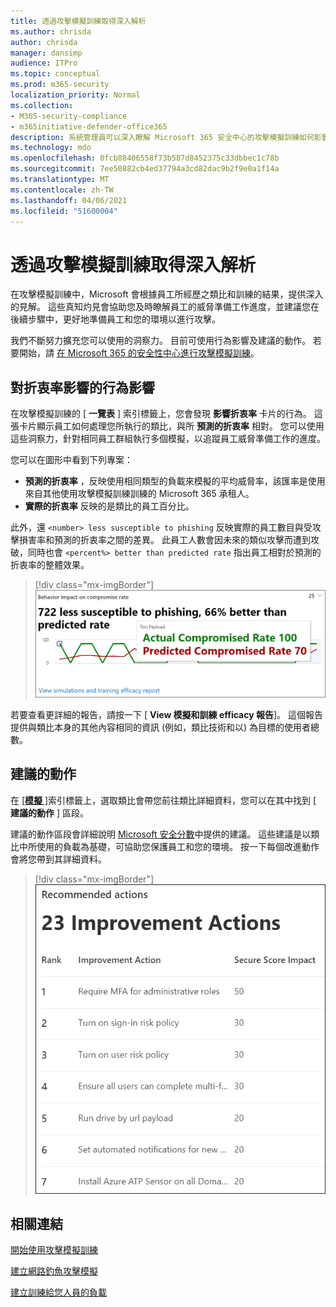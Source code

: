 ```yaml
---
title: 透過攻擊模擬訓練取得深入解析
ms.author: chrisda
author: chrisda
manager: dansimp
audience: ITPro
ms.topic: conceptual
ms.prod: m365-security
localization_priority: Normal
ms.collection:
- M365-security-compliance
- m365initiative-defender-office365
description: 系統管理員可以深入瞭解 Microsoft 365 安全中心的攻擊模擬訓練如何影響員工，以及如何深入瞭解類比和訓練結果。
ms.technology: mdo
ms.openlocfilehash: 0fcb88406558f73b587d8452375c33dbbec1c78b
ms.sourcegitcommit: 7ee50882cb4ed37794a3cd82dac9b2f9e0a1f14a
ms.translationtype: MT
ms.contentlocale: zh-TW
ms.lasthandoff: 04/06/2021
ms.locfileid: "51600004"
---
```

# <a name="gain-insights-through-attack-simulation-training"></a>透過攻擊模擬訓練取得深入解析

在攻擊模擬訓練中，Microsoft 會根據員工所經歷之類比和訓練的結果，提供深入的見解。 這些真知灼見會協助您及時瞭解員工的威脅準備工作進度，並建議您在後續步驟中，更好地準備員工和您的環境以進行攻擊。

我們不斷努力擴充您可以使用的洞察力。 目前可使用行為影響及建議的動作。 若要開始，請 [在 Microsoft 365 的安全性中心進行攻擊模擬訓練](https://security.microsoft.com/attacksimulator?viewid=overview)。

## <a name="behavior-impact-on-compromise-rate"></a>對折衷率影響的行為影響

在攻擊模擬訓練的 [ **一覽表** ] 索引標籤上，您會發現 **影響折衷率** 卡片的行為。 這張卡片顯示員工如何處理您所執行的類比，與所 **預測的折衷率** 相對。 您可以使用這些洞察力，針對相同員工群組執行多個模擬，以追蹤員工威脅準備工作的進度。

您可以在圖形中看到下列專案：

- **預測的折衷率** ，反映使用相同類型的負載來模擬的平均威脅率，該匯率是使用來自其他使用攻擊模擬訓練訓練的 Microsoft 365 承租人。
- **實際的折衷率** 反映的是類比的員工百分比。

此外，還 `<number> less susceptible to phishing` 反映實際的員工數目與受攻擊損害率和預測的折衷率之間的差異。 此員工人數會因未來的類似攻擊而遭到攻破，同時也會 `<percent%> better than predicted rate` 指出員工相對於預測的折衷率的整體效果。

> [!div class="mx-imgBorder"]
> ![攻擊類比訓練上的行為影響卡片](../../media/attack-sim-preview-behavior-impact-card.png)

若要查看更詳細的報告，請按一下 [ **View 模擬和訓練 efficacy 報告**]。 這個報告提供與類比本身的其他內容相同的資訊 (例如，類比技術和以) 為目標的使用者總數。

## <a name="recommended-actions"></a>建議的動作

在 [ [**模擬** ]](https://security.microsoft.com/attacksimulator?viewid=simulations)索引標籤上，選取類比會帶您前往類比詳細資料，您可以在其中找到 [ **建議的動作** ] 區段。

建議的動作區段會詳細說明 [Microsoft 安全分數](../defender/microsoft-secure-score.md)中提供的建議。 這些建議是以類比中所使用的負載為基礎，可協助您保護員工和您的環境。 按一下每個改進動作會將您帶到其詳細資料。

> [!div class="mx-imgBorder"]
> ![攻擊模擬訓練的建議動作區段](../../media/attack-sim-preview-recommended-actions.png)

## <a name="related-links"></a>相關連結

[開始使用攻擊模擬訓練](attack-simulation-training-get-started.md)

[建立網路釣魚攻擊模擬](attack-simulation-training.md)

[建立訓練給您人員的負載](attack-simulation-training-payloads.md)

